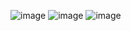 ![image](https://user-images.githubusercontent.com/15152465/44768735-3c9df480-ab9d-11e8-8776-3cacb69cc4a9.png)
![image](https://user-images.githubusercontent.com/15152465/44768759-52131e80-ab9d-11e8-8bf2-36a26dc898bc.png)
![image](https://user-images.githubusercontent.com/15152465/44768778-5dfee080-ab9d-11e8-9e45-9ba09e588ce9.png)
